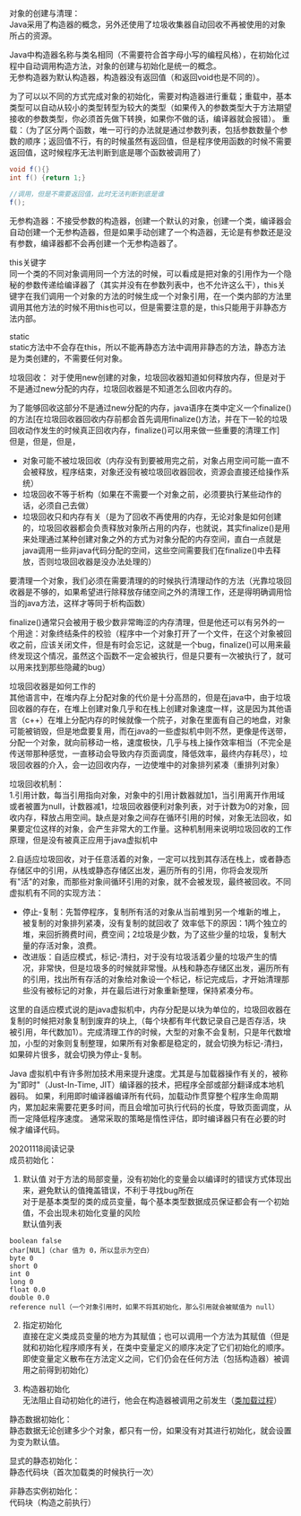 对象的创建与清理：  
Java采用了构造器的概念，另外还使用了垃圾收集器自动回收不再被使用的对象所占的资源。  

Java中构造器名称与类名相同（不需要符合首字母小写的编程风格），在初始化过程中自动调用构造方法，对象的创建与初始化是统一的概念。  
无参构造器为默认构造器，构造器没有返回值（和返回void也是不同的）。  

为了可以以不同的方式完成对象的初始化，需要对构造器进行重载；重载中，基本类型可以自动从较小的类型转型为较大的类型（如果传入的参数类型大于方法期望接收的参数类型，你必须首先做下转换，如果你不做的话，编译器就会报错）。
重载：（为了区分两个函数，唯一可行的办法就是通过参数列表，包括参数数量个参数的顺序；返回值不行，有的时候虽然有返回值，但是程序使用函数的时候不需要返回值，这时候程序无法判断到底是哪个函数被调用了）  
```java
void f(){}
int f() {return 1;}

//调用，但是不需要返回值，此时无法判断到底是谁
f();
```   

无参构造器：不接受参数的构造器，创建一个默认的对象，创建一个类，编译器会自动创建一个无参构造器，但是如果手动创建了一个构造器，无论是有参数还是没有参数，编译器都不会再创建一个无参构造器了。  


this关键字  
同一个类的不同对象调用同一个方法的时候，可以看成是把对象的引用作为一个隐秘的参数传递给编译器了（其实并没有在参数列表中，也不允许这么干），this关键字在我们调用一个对象的方法的时候生成一个对象引用，在一个类内部的方法里调用其他方法的时候不用this也可以，但是需要注意的是，this只能用于非静态方法内部。  

static  
static方法中不会存在this，所以不能再静态方法中调用非静态的方法，静态方法是为类创建的，不需要任何对象。  

垃圾回收：
对于使用new创建的对象，垃圾回收器知道如何释放内存，但是对于不是通过new分配的内存，垃圾回收器是不知道怎么回收内存的。

为了能够回收这部分不是通过new分配的内存，java语序在类中定义一个finalize()的方法\[在垃圾回收器回收内存前都会首先调用finalize()方法，并在下一轮的垃圾回收动作发生的时候真正回收内存，finalize()可以用来做一些重要的清理工作\]  
但是，但是，但是，
* 对象可能不被垃圾回收（内存没有到要被用完之前，对象占用空间可能一直不会被释放，程序结束，对象还没有被垃圾回收器回收，资源会直接还给操作系统）
* 垃圾回收不等于析构（如果在不需要一个对象之前，必须要执行某些动作的话，必须自己去做）
* 垃圾回收只和内存有关（是为了回收不再使用的内存，无论对象是如何创建的，垃圾回收器都会负责释放对象所占用的内存，也就说，其实finalize()是用来处理通过某种创建对象之外的方式为对象分配的内存空间，直白一点就是java调用一些非java代码分配的空间，这些空间需要我们在finalize()中去释放，否则垃圾回收器是没办法处理的）  

要清理一个对象，我们必须在需要清理的的时候执行清理动作的方法（光靠垃圾回收器是不够的，如果希望进行除释放存储空间之外的清理工作，还是得明确调用恰当的java方法，这样才等同于析构函数）  

finalize()通常只会被用于极少数非常晦涩的内存清理，但是他还可以有另外的一个用途：对象终结条件的校验（程序中一个对象打开了一个文件，在这个对象被回收之前，应该关闭文件，但是有时会忘记，这就是一个bug，finalize()可以用来最终发现这个情况，虽然这个函数不一定会被执行，但是只要有一次被执行了，就可以用来找到那些隐藏的bug）


垃圾回收器是如何工作的  
其他语言中，在堆内存上分配对象的代价是十分高昂的，但是在java中，由于垃圾回收器的存在，在堆上创建对象几乎和在栈上创建对象速度一样，这是因为其他语言（c++）在堆上分配内存的时候就像一个院子，对象在里面有自己的地盘，对象可能被销毁，但是地盘要复用，而在java的一些虚拟机中则不然，更像是传送带，分配一个对象，就向前移动一格，速度极快，几乎与栈上操作效率相当（不完全是传送带那种感觉，一直移动会导致内存页面调度，降低效率，最终内存耗尽），垃圾回收器的介入，会一边回收内存，一边使堆中的对象排列紧凑（重排列对象）

垃圾回收机制：  
1.引用计数，每当引用指向对象，对象中的引用计数器就加1，当引用离开作用域或者被置为null，计数器减1，垃圾回收器便利对象列表，对于计数为0的对象，回收内存，释放占用空间。缺点是对象之间存在循环引用的时候，对象无法回收，如果要定位这样的对象，会产生非常大的工作量。这种机制用来说明垃圾回收的工作原理，但是没有被真正应用于java虚拟机中

2.自适应垃圾回收，对于任意活着的对象，一定可以找到其存活在栈上，或者静态存储区中的引用，从栈或静态存储区出发，遍历所有的引用，你将会发现所有"活"的对象，而那些对象间循环引用的对象，就不会被发现，最终被回收。不同虚拟机有不同的实现方法：
* 停止-复制：先暂停程序，复制所有活的对象从当前堆到另一个堆新的堆上，被复制的对象排列紧凑，没有复制的就回收了
    效率低下的原因：1两个独立的堆，来回折腾费时间，费空间；2垃圾是少数，为了这些少量的垃圾，复制大量的存活对象，浪费。
* 改进版：自适应模式，标记-清扫，对于没有垃圾活着少量的垃圾产生的情况，非常快，但是垃圾多的时候就非常慢。从栈和静态存储区出发，遍历所有的引用，找出所有存活的对象给对象设一个标记，标记完成后，才开始清理那些没有被标记的对象，并在最后进行对象重新整理，保持紧凑分布。  

这里的自适应模式说的是java虚拟机中，内存分配是以块为单位的，垃圾回收器在复制的时候把对象复制到废弃的块上,（每个块都有年代数记录自己是否存活，块被引用，年代数加1）。完成清理工作的时候，大型的对象不会复制，只是年代数增加，小型的对象则复制整理，如果所有对象都是稳定的，就会切换为标记-清扫，如果碎片很多，就会切换为停止-复制。

Java 虚拟机中有许多附加技术用来提升速度。尤其是与加载器操作有关的，被称为"即时"（Just-In-Time, JIT）编译器的技术，把程序全部或部分翻译成本地机器码。
如果，利用即时编译器编译所有代码，加载动作贯穿整个程序生命周期内，累加起来需要花更多时间，而且会增加可执行代码的长度，导致页面调度，从而一定降低程序速度。
通常采取的策略是惰性评估，即时编译器只有在必要的时候才编译代码。  


20201118阅读记录  
成员初始化：  
1. 默认值
对于方法的局部变量，没有初始化的变量会以编译时的错误方式体现出来，避免默认的值掩盖错误，不利于寻找bug所在  
对于是基本类型的类的成员变量，每个基本类型数据成员保证都会有一个初始值，不会出现未初始化变量的风险    
默认值列表  
```
boolean false
char[NUL]（char 值为 0，所以显示为空白）
byte 0
short 0
int 0
long 0
float 0.0
double 0.0
reference null（一个对象引用时，如果不将其初始化，那么引用就会被赋值为 null）
```

2. 指定初始化  
直接在定义类成员变量的地方为其赋值；也可以调用一个方法为其赋值（但是就和初始化程序顺序有关，在类中变量定义的顺序决定了它们初始化的顺序。即使变量定义散布在方法定义之间，它们仍会在任何方法（包括构造器）被调用之前得到初始化）  

3. 构造器初始化  
无法阻止自动初始化的进行，他会在构造器被调用之前发生（[类加载过程](./Java基础学习(97)-类加载过程.md)）  

静态数据初始化：  
静态数据无论创建多少个对象，都只有一份，如果没有对其进行初始化，就会设置为变为默认值。  

显式的静态初始化：  
静态代码块（首次加载类的时候执行一次）  

非静态实例初始化：  
代码块（构造之前执行）  